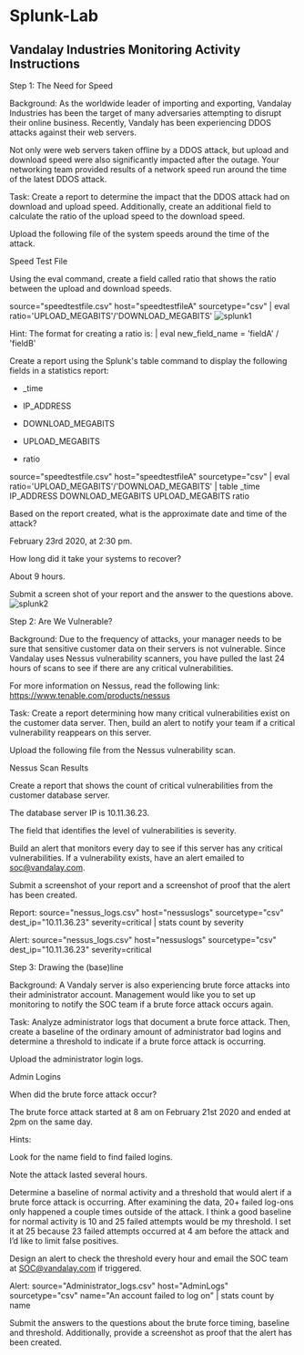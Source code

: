 # Splunk-Lab
## Vandalay Industries Monitoring Activity Instructions 

Step 1: The Need for Speed 

Background: As the worldwide leader of importing and exporting, Vandalay Industries has been the target of many adversaries attempting to disrupt their online business. Recently, Vandaly has been experiencing DDOS attacks against their web servers. 

  

Not only were web servers taken offline by a DDOS attack, but upload and download speed were also significantly impacted after the outage. Your networking team provided results of a network speed run around the time of the latest DDOS attack. 

  

Task: Create a report to determine the impact that the DDOS attack had on download and upload speed. Additionally, create an additional field to calculate the ratio of the upload speed to the download speed. 

  

Upload the following file of the system speeds around the time of the attack. 

  

Speed Test File 

Using the eval command, create a field called ratio that shows the ratio between the upload and download speeds. 

source="speedtestfile.csv" host="speedtestfileA" sourcetype="csv" | eval ratio='UPLOAD_MEGABITS'/'DOWNLOAD_MEGABITS' 
![splunk1](https://user-images.githubusercontent.com/89311706/158698181-8ae3a7e5-946b-4025-97ba-45dd67ff4a41.png)
 

  

Hint: The format for creating a ratio is: | eval new_field_name = 'fieldA' / 'fieldB' 

Create a report using the Splunk's table command to display the following fields in a statistics report: 

  

- _time 

- IP_ADDRESS 

- DOWNLOAD_MEGABITS 

- UPLOAD_MEGABITS 

- ratio 


source="speedtestfile.csv" host="speedtestfileA" sourcetype="csv" | eval ratio='UPLOAD_MEGABITS'/'DOWNLOAD_MEGABITS' | table _time IP_ADDRESS DOWNLOAD_MEGABITS UPLOAD_MEGABITS ratio 

Based on the report created, what is the approximate date and time of the attack? 

February 23rd 2020, at 2:30 pm. 

How long did it take your systems to recover? 

About 9 hours. 

Submit a screen shot of your report and the answer to the questions above. 
![splunk2](https://user-images.githubusercontent.com/89311706/158698467-4044b4e2-2cf2-4ad1-953b-3c0727bf4ee8.png)
 

  

Step 2: Are We Vulnerable? 

Background: Due to the frequency of attacks, your manager needs to be sure that sensitive customer data on their servers is not vulnerable. Since Vandalay uses Nessus vulnerability scanners, you have pulled the last 24 hours of scans to see if there are any critical vulnerabilities. 

  

For more information on Nessus, read the following link: https://www.tenable.com/products/nessus 

Task: Create a report determining how many critical vulnerabilities exist on the customer data server. Then, build an alert to notify your team if a critical vulnerability reappears on this server. 

  

Upload the following file from the Nessus vulnerability scan. 

  

Nessus Scan Results 

Create a report that shows the count of critical vulnerabilities from the customer database server. 

 The database server IP is 10.11.36.23. 

The field that identifies the level of vulnerabilities is severity. 

Build an alert that monitors every day to see if this server has any critical vulnerabilities. If a vulnerability exists, have an alert emailed to soc@vandalay.com. 

  

Submit a screenshot of your report and a screenshot of proof that the alert has been created. 

Report:  source="nessus_logs.csv" host="nessuslogs" sourcetype="csv" dest_ip="10.11.36.23" severity=critical | stats count by severity  

Alert:    source="nessus_logs.csv" host="nessuslogs" sourcetype="csv" dest_ip="10.11.36.23" severity=critical 

 

 

  

Step 3: Drawing the (base)line 

Background: A Vandaly server is also experiencing brute force attacks into their administrator account. Management would like you to set up monitoring to notify the SOC team if a brute force attack occurs again. 

  

Task: Analyze administrator logs that document a brute force attack. Then, create a baseline of the ordinary amount of administrator bad logins and determine a threshold to indicate if a brute force attack is occurring. 

  

Upload the administrator login logs. 

  

Admin Logins 

When did the brute force attack occur? 

 The brute force attack started at 8 am on February 21st 2020 and ended at 2pm on the same day. 

 

Hints: 

Look for the name field to find failed logins. 

Note the attack lasted several hours. 

Determine a baseline of normal activity and a threshold that would alert if a brute force attack is occurring.  After examining the data, 20+ failed log-ons only happened a couple times outside of the attack. I think a good baseline for normal activity is 10 and 25 failed attempts would be my threshold. I set it at 25 because 23 failed attempts occurred at 4 am before the attack and I’d like to limit false positives. 

  

Design an alert to check the threshold every hour and email the SOC team at SOC@vandalay.com if triggered. 

Alert: source="Administrator_logs.csv" host="AdminLogs" sourcetype="csv" name="An account failed to log on" | stats count by name 

 

 

  

Submit the answers to the questions about the brute force timing, baseline and threshold. Additionally, provide a screenshot as proof that the alert has been created. 
